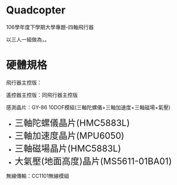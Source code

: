 # Quadcopter
<p>106學年度下學期大學專題-四軸飛行器

<font>以三人一組做為，。</font>

# 硬體規格
<p>飛行器主控版：
　　　　　　　
       　　　
<p>遙控器主控版：同飛行器主控版
<p>感測晶片：GY-86 10DOF模組(三軸陀螺儀+三軸加速度+三軸磁場+氣壓)
<ul>
       <li><font size=5>三軸陀螺儀晶片(HMC5883L)</font>
       <li><font size=5>三軸加速度晶片(MPU6050)</font>
       <li><font size=5>三軸磁場晶片(HMC5883L)</font>
       <li><font size=5>大氣壓(地面高度)晶片(MS5611-01BA01)</font>
</ul>
<p>無線傳輸：CC1101無線模組

